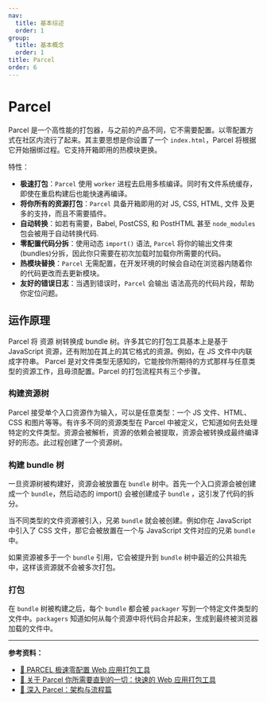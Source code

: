 ```yaml
---
nav:
  title: 基本综述
  order: 1
group:
  title: 基本概念
  order: 1
title: Parcel
order: 6
---
```


# Parcel

Parcel 是一个高性能的打包器，与之前的产品不同，它不需要配置。以零配置方式在社区内流行了起来。其主要思想是你设置了一个 `index.html`，Parcel 将根据它开始捆绑过程。它支持开箱即用的热模块更换。

特性：

- **极速打包**：`Parcel` 使用 `worker` 进程去启用多核编译。同时有文件系统缓存，即使在重启构建后也能快速再编译。
- **将你所有的资源打包**：`Parcel` 具备开箱即用的对 JS, CSS, HTML, 文件 及更多的支持，而且不需要插件。
- **自动转换**：如若有需要，Babel, PostCSS, 和 PostHTML 甚至 `node_modules` 包会被用于自动转换代码.
- **零配置代码分拆**：使用动态 `import()` 语法, `Parcel` 将你的输出文件束(bundles)分拆，因此你只需要在初次加载时加载你所需要的代码。
- **热模块替换**：`Parcel` 无需配置，在开发环境的时候会自动在浏览器内随着你的代码更改而去更新模块。
- **友好的错误日志**：当遇到错误时，`Parcel` 会输出 语法高亮的代码片段，帮助你定位问题。

## 运作原理

Parcel 将 资源 树转换成 bundle 树。许多其它的打包工具基本上是基于 JavaScript 资源，还有附加在其上的其它格式的资源。例如，在 JS 文件中内联成字符串。 Parcel 是对文件类型无感知的，它能按你所期待的方式那样与任意类型的资源工作，且毋须配置。Parcel 的打包流程共有三个步骤。

### 构建资源树

Parcel 接受单个入口资源作为输入，可以是任意类型：一个 JS 文件、HTML、CSS 和图片等等。有许多不同的资源类型在 Parcel 中被定义，它知道如何去处理特定的文件类型。资源会被解析，资源的依赖会被提取，资源会被转换成最终编译好的形态。此过程创建了一个资源树。

### 构建 bundle 树

一旦资源树被构建好，资源会被放置在 `bundle` 树中。首先一个入口资源会被创建成一个 `bundle`，然后动态的 import() 会被创建成子 `bundle` ，这引发了代码的拆分。

当不同类型的文件资源被引入，兄弟 `bundle` 就会被创建。例如你在 JavaScript 中引入了 CSS 文件，那它会被放置在一个与 JavaScript 文件对应的兄弟 `bundle` 中。

如果资源被多于一个 `bundle` 引用，它会被提升到 `bundle` 树中最近的公共祖先中，这样该资源就不会被多次打包。

### 打包

在 `bundle` 树被构建之后，每个 `bundle` 都会被 `packager` 写到一个特定文件类型的文件中。`packagers` 知道如何从每个资源中将代码合并起来，生成到最终被浏览器加载的文件中。

---

**参考资料：**

- [📖 PARCEL 极速零配置 Web 应用打包工具](https://parceljs.org/)
- [📝 关于 Parcel 你所需要直到的一切：快速的 Web 应用打包工具](https://juejin.im/post/5a545c94518825733d68edae)
- [📝 深入 Parcel：架构与流程篇](https://juejin.im/post/5ca2b4f5f265da30d1035e0d)
